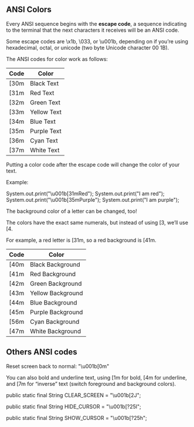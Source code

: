 ## ANSI Colors


Every ANSI sequence begins with the **escape code**, a sequence indicating to the terminal that the next characters it receives will be an ANSI code.

Some escape codes are \x1b, \033, or \u001b, depending on if you’re using hexadecimal, octal, or unicode (two byte Unicode character 00 1B). 

The ANSI codes for color work as follows:

|Code 	|Color|
|-------|----------|
|[30m 	|Black Text|
|[31m 	|Red Text|
|[32m 	|Green Text|
|[33m 	|Yellow Text|
|[34m 	|Blue Text|
|[35m 	|Purple Text|
|[36m 	|Cyan Text|
|[37m 	|White Text|

Putting a color code after the escape code will change the color of your text. 

Example:

System.out.print("\u001b[31mRed");
System.out.print("I am red");
System.out.print("\u001b[35mPurple");
System.out.print("I am purple");

The background color of a letter can be changed, too!

The colors have the exact same numerals, but instead of using [3, we’ll use [4.

For example, a red letter is [31m, so a red background is [41m. 

|Code 	|Color|
|-------|----------|
|[40m 	|Black Background|
|[41m 	|Red Background|
|[42m 	|Green Background|
|[43m 	|Yellow Background|
|[44m 	|Blue Background|
|[45m 	|Purple Background|
|[56m 	|Cyan Background|
|[47m 	|White Background|


## Others ANSI codes

Reset screen back to normal: "\u001b[0m"

You can also bold and underline text, using [1m for bold, [4m for underline, and [7m for “inverse” text (switch foreground and background colors).

public static final String CLEAR_SCREEN =  "\u001b[2J";

public static final String HIDE_CURSOR =  "\u001b[?25l";

public static final String SHOW_CURSOR =  "\u001b[?25h";



